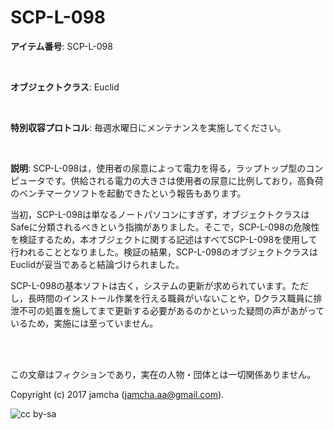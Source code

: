 # SCP-L-098

**アイテム番号**: SCP-L-098  

<br>  

**オブジェクトクラス**: Euclid  

<br>  

**特別収容プロトコル**: 毎週水曜日にメンテナンスを実施してください。  

<br>  

**説明**: SCP-L-098は，使用者の尿意によって電力を得る，ラップトップ型のコンピュータです。供給される電力の大きさは使用者の尿意に比例しており，高負荷のベンチマークソフトを起動できたという報告もあります。  

当初，SCP-L-098は単なるノートパソコンにすぎず，オブジェクトクラスはSafeに分類されるべきという指摘がありました。そこで，SCP-L-098の危険性を検証するため，本オブジェクトに関する記述はすべてSCP-L-098を使用して行われることとなりました。検証の結果，SCP-L-098のオブジェクトクラスはEuclidが妥当であると結論づけられました。  

SCP-L-098の基本ソフトは古く，システムの更新が求められています。ただし，長時間のインストール作業を行える職員がいないことや，Dクラス職員に排泄不可の処置を施してまで更新する必要があるのかといった疑問の声があがっているため，実施には至っていません。  

<br>  
<br>  

この文章はフィクションであり，実在の人物・団体とは一切関係ありません。  

Copyright (c) 2017 jamcha (jamcha.aa@gmail.com).  

![cc by-sa](http://i.creativecommons.org/l/by-sa/4.0/88x31.png)
